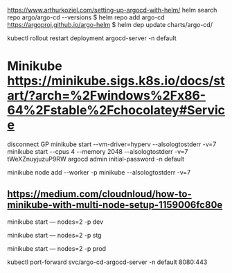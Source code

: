 https://www.arthurkoziel.com/setting-up-argocd-with-helm/
helm search repo argo/argo-cd --versions
$ helm repo add argo-cd https://argoproj.github.io/argo-helm
$ helm dep update charts/argo-cd/

kubectl rollout restart deployment argocd-server -n default

# Minikube https://minikube.sigs.k8s.io/docs/start/?arch=%2Fwindows%2Fx86-64%2Fstable%2Fchocolatey#Service
disconnect GP
minikube start --vm-driver=hyperv --alsologtostderr -v=7
minikube start --cpus 4 --memory 2048 --alsologtostderr -v=7
tWeXZnuyjuzuP9RW
argocd admin initial-password -n default




minikube node add --worker -p minikube --alsologtostderr -v=7

## https://medium.com/cloudnloud/how-to-minikube-with-multi-node-setup-1159006fc80e
minikube start — nodes=2 -p dev

minikube start — nodes=2 -p stg

minikube start — nodes=2 -p prod

kubectl port-forward svc/argo-cd-argocd-server -n default 8080:443